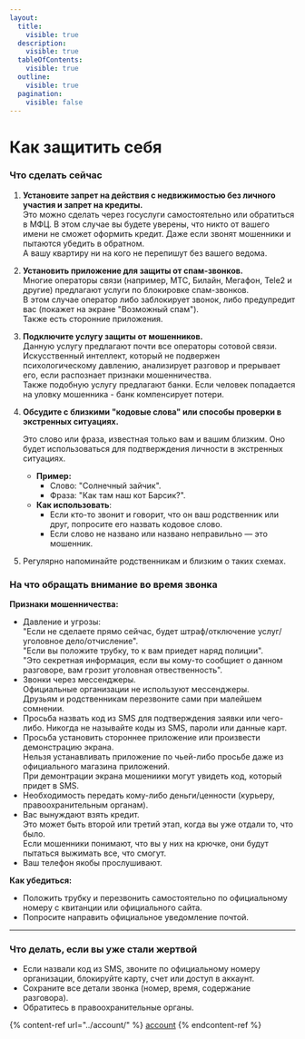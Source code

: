 ```yaml
---
layout:
  title:
    visible: true
  description:
    visible: true
  tableOfContents:
    visible: true
  outline:
    visible: true
  pagination:
    visible: false
---
```


# Как защитить себя

### Что сделать сейчас

1. **Установите запрет на действия с недвижимостью без личного участия и запрет на кредиты.** \
   Это можно сделать через госуслуги самостоятельно или обратиться в МФЦ. В этом случае вы будете уверены, что никто от вашего имени не сможет оформить кредит. Даже если звонят мошенники и пытаются убедить в обратном. \
   А вашу квартиру ни на кого не перепишут без вашего ведома.&#x20;
2. **Установить приложение для защиты от спам-звонков.** \
   Многие операторы связи (например, МТС, Билайн, Мегафон, Tele2 и другие) предлагают услуги по блокировке спам-звонков. \
   В этом случае оператор либо заблокирует звонок, либо предупредит вас (покажет на экране "Возможный спам").\
   Также есть сторонние приложения.&#x20;
3. **Подключите услугу защиты от мошенников.** \
   Данную услугу предлагают почти все операторы сотовой связи. Искусственный интеллект, который не подвержен психологическому давлению, анализирует разговор и прерывает его, если распознает признаки мошенничества. \
   Также подобную услугу предлагают банки. Если человек попадается на уловку мошенника - банк компенсирует потери.
4.  **Обсудите с близкими "кодовые слова" или способы проверки в экстренных ситуациях.**&#x20;

    Это слово или фраза, известная только вам и вашим близким. Оно будет использоваться для подтверждения личности в экстренных ситуациях.

    * **Пример:**
      * Слово: "Солнечный зайчик".
      * Фраза: "Как там наш кот Барсик?".
    * **Как использовать**:
      * Если кто-то звонит и говорит, что он ваш родственник или друг, попросите его назвать кодовое слово.
      * Если слово не названо или названо неправильно — это мошенник.
5. Регулярно напоминайте родственникам и близким о таких схемах.&#x20;

### **На что обращать внимание во время звонка**&#x20;

**Признаки мошенничества:**

* Давление и угрозы: \
  "Если не сделаете прямо сейчас, будет штраф/отключение услуг/уголовное дело/отчисление". \
  "Если вы положите трубку, то к вам приедет наряд полиции". \
  "Это секретная информация, если вы кому-то сообщиет о данном разговоре, вам грозит уголовная отвественность".&#x20;
* Звонки через мессенджеры. \
  Официальные организации не используют мессенджеры. \
  Друзьям и родственникам перезвоните сами при малейшем сомнении.&#x20;
* Просьба назвать код из SMS для подтверждения заявки или чего-либо. Никогда не называйте коды из SMS, пароли или данные карт.
* Просьба установить стороннее приложение или произвести демонстрацию экрана.\
  Нельзя устанавливать приложение по чьей-либо просьбе даже из официального магазина приложений. \
  При демонтрации экрана мошениики могут увидеть код, который придет в SMS.&#x20;
* Необходимость передать кому-либо деньги/ценности (курьеру, правоохранительным органам).
* Вас вынуждают взять кредит.\
  Это может быть второй или третий этап, когда вы уже отдали то, что было. \
  Если мошенники понимают, что вы у них на крючке, они будут пытаться выжимать все, что смогут.&#x20;
* Ваш телефон якобы прослушивают.&#x20;

**Как убедиться:**

* Положить трубку и перезвонить самостоятельно по официальному номеру с квитанции или официального сайта.&#x20;
* Попросите направить официальное уведомление почтой.&#x20;

***

### **Что делать, если вы уже стали жертвой**

* Если назвали код из SMS, звоните по официальному номеру организации, блокируйте карту, счет или доступ в аккаунт.&#x20;
* Сохраните все детали звонка (номер, время, содержание разговора).
* Обратитесь в правоохранительные органы.

{% content-ref url="../account/" %}
[account](../account/)
{% endcontent-ref %}
